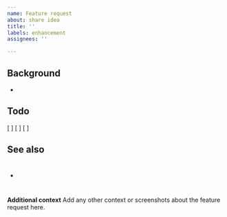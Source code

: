 ```yaml
---
name: Feature request
about: share idea
title: ''
labels: enhancement
assignees: ''

---
```


## Background
- 

## Todo
 [ ] 
 [ ] 
 [ ] 
## See also
- #

**Additional context**
Add any other context or screenshots about the feature request here.
